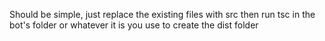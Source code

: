 Should be simple, just replace the existing files with src then run tsc in the bot's folder or whatever it is you use to create the dist folder
